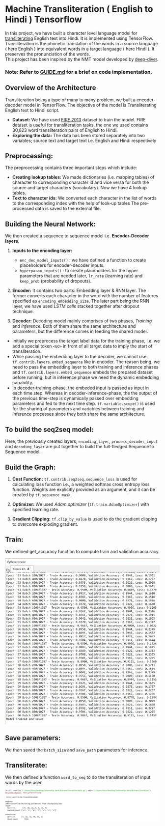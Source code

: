 # Machine Transliteration ( English to Hindi ) Tensorflow

In this project, we have built a character level language model for [transliterating](https://en.wikipedia.org/wiki/Transliteration) English text into Hindi. It is implemented using TensorFlow. 
Transliteration is the phonetic translation of the words in a source language ( here English ) into equivalent words in a target language ( here Hindi ). It preserves the pronunciation of the words.  
This project has been inspired by the NMT model developed by [deep-diver]( https://github.com/deep-diver/EN-FR-MLT-tensorflow ).

### Note: Refer to [GUIDE.md](/GUIDE.md) for a brief on code implementation.

## Overview of the Architecture
Transliteration being a type of many to many problem, we built a encoder-decoder model in TensorFlow. The objective of the model is Transliterating English text to Hindi script.

* **Dataset:** We have used [FIRE 2013](http://cse.iitkgp.ac.in/resgrp/cnerg/qa/fire13translit/index.html) dataset to train the model. FIRE dataset is useful for transliteration tasks, the one we used contains 30,823 word transliteration pairs of English to Hindi.
* **Exploring the data:**
The data has been stored separately into two variables; source text and target text i.e. English and Hindi respectively



## Preprocessing: 
The preprocessing contains three important steps which include:
*	**Creating lookup tables:** 
We made dictionaries (i.e. mapping tables) of character to corresponding character id and vice versa for both the source and target characters (vocabulary). Now we have 4 lookup tables.
*	**Text to character ids:**
 We converted each character in the list of words to the corresponding index with the help of look-up tables
The pre-processed data is saved to the external file.

## Building the Neural Network:
We then created a sequence to sequence model i.e. **Encoder-Decoder layers**. 
1.	**Inputs to the encoding layer:**
    * `enc_dec_model_inputs()` : we have defined a function to create placeholders for encoder-decoder inputs.
    * `hyperparam_inputs()` : to create placeholders for the hyper parameters that are needed later, `lr_rate` (learning rate) and `keep_prob` (probability of dropouts).

2.	**Encoder:**
It contains two parts: Embedding layer & RNN layer. The former converts each character in the word with the number of features specified as `encoding_embedding_size`. The later part being the RNN layer, we have used _LSTM cells_ stacked together after dropout technique. 

3.	**Decoder:**
Decoding model mainly comprises of two phases, _Training_ and _Inference_. 
Both of them share the same architecture and parameters, but the difference comes in feeding the shared model.
 * Initially we preprocess the target label data for the training phase, i.e. we add a special token `<GO>` in front of all target data to imply the start of transliteration.
 * While passing the embedding layer to the decoder, we cannot use `tf.contrib.layers.embed_sequence` like in encoder. The reason being, we need to pass the embedding layer to both training and inference phases and `tf.contrib.layers.embed_sequence` embeds the prepared dataset before running, but in inference phase we need the dynamic embedding capability.
 * In decoder-training-phase, the embeded input is passed as input in each time step. Whereas in decoder-inference-phase, the the output of the previous time-step is dynamically passed over embedding parameters and fed to the next time step.
`tf.variable.scope()` is used for the sharing of parameters and variables between training and inference processes since they both share the same architecture. 

## To build the seq2seq model:
Here, the previously created layers, `encoding_layer`, `process_decoder_input` and `decoding_layer` are put together to build the full-fledged Sequence to Sequence model.

## Build the Graph:
1. **Cost Function:**
     `tf.contrib.seq2seq.sequence_loss` is used for calculating loss function i.e., a weighted softmax cross entropy loss function. Weights are explicitly provided as an argument, and it can be created by `tf.sequence_mask`. 

2. **Optimizer:**
We used _Adam optimizer_ (`tf.train.AdamOptimizer`) with specified learning rate. 

3. **Gradient Clipping:**
`tf.clip_by_value` is used to do the gradient clipping to overcome exploding gradient.

## Train:
We defined get_accuracy function to compute train and validation accuracy.
 
![Training and Validation accuracy of the model over 60 epochs](/Screenshot_accuracy.JPG)

## Save parameters:
We then saved the `batch_size` and `save_path` parameters for inference.

## Transliterate:
We then defined a function `word_to_seq` to do the transliteration of input words by the user.
 
![Sample Prediction](/ExampleScreenshot.JPG) 




 


